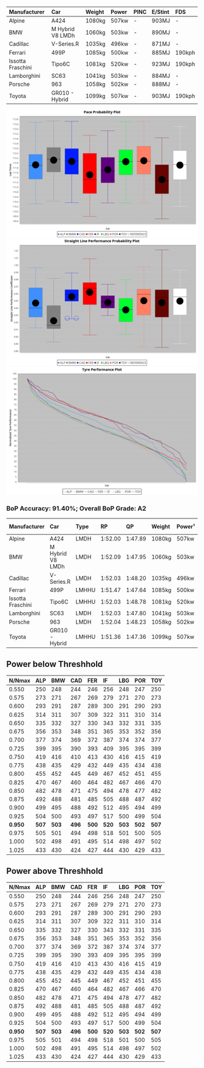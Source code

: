 |Manufacturer|Car|Weight|Power|PINC|E/Stint|FDS|
|:-|:-|:-|:-|:-|:-|:-|
|Alpine|A424|1080kg|507kw|-|903MJ|-|
|BMW|M Hybrid V8 LMDh|1060kg|503kw|-|890MJ|-|
|Cadillac|V-Series.R|1035kg|496kw|-|871MJ|-|
|Ferrari|499P|1085kg|500kw|-|885MJ|190kph|
|Issotta Fraschini|Tipo6C|1081kg|520kw|-|923MJ|190kph|
|Lamborghini|SC63|1041kg|503kw|-|884MJ|-|
|Porsche|963|1058kg|502kw|-|888MJ|-|
|Toyota|GR010 - Hybrid|1099kg|507kw|-|903MJ|190kph|

![PACECHART](./IMG/ACOMETHOD.png)
![STRAIGHTLINEPERFORMANCECHART](./IMG/ACOMETHOD_sp.png)
![TYREPERFORMANCECHART](./IMG/ACOMETHOD_tw.png)

### BoP Accuracy: 91.40%; Overall BoP Grade: A2
|Manufacturer|Car|Type|RP|QP|Weight|Power¹|Threshhold|PINC|Power²|E/Stint|AVG Vmax|FDS|RDLC|L/Stint|BOP-Grade|ModelAccuracy|ModelPoints|Match%|
|:-|:-|:-|:-|:-|:-|:-|:-|:-|:-|:-|:-|:-|:-|:-|:-|:-|:-|:-|
|Alpine|A424|LMDH|1:52.00|1:47.89|1080kg|507kw|210.0kph|-|507kw|903MJ|282.26kph|-|0.99|33|~A1|81.46%|523|99.96%|
|BMW|M Hybrid V8 LMDh|LMDH|1:52.09|1:47.95|1060kg|503kw|210.0kph|-|503kw|890MJ|278.92kph|-|1.01|33|~A1|98.60%|1690|95.05%|
|Cadillac|V-Series.R|LMDH|1:52.03|1:48.20|1035kg|496kw|210.0kph|-|496kw|871MJ|283.58kph|-|1.02|33|+B1|98.38%|1765|89.64%|
|Ferrari|499P|LMHHU|1:51.47|1:47.64|1085kg|500kw|210.0kph|-|500kw|885MJ|283.84kph|190kph|1.01|33|-B2|92.24%|2247|84.23%|
|Issotta Fraschini|Tipo6C|LMHHU|1:52.03|1:48.78|1081kg|520kw|210.0kph|-|520kw|923MJ|283.24kph|190kph|1.03|33|+A2|66.67%|96|92.55%|
|Lamborghini|SC63|LMDH|1:52.03|1:47.80|1041kg|503kw|210.0kph|-|503kw|884MJ|281.85kph|-|1.05|33|+B1|96.77%|419|88.11%|
|Porsche|963|LMDH|1:52.04|1:48.23|1058kg|502kw|210.0kph|-|502kw|888MJ|283.13kph|-|1.01|33|~A1|96.81%|5438|100.00%|
|Toyota|GR010 - Hybrid|LMHHU|1:51.36|1:47.36|1099kg|507kw|210.0kph|-|507kw|903MJ|281.74kph|190kph|1.00|33|-B2|86.04%|1751|81.65%|

## Power below Threshhold
|N/Nmax|ALP|BMW|CAD|FER|IF|LBG|POR|TOY|
|:-|:-|:-|:-|:-|:-|:-|:-|:-|
|0.550|250|248|244|246|256|248|247|250|
|0.575|273|271|267|269|279|271|270|273|
|0.600|293|291|287|289|300|291|290|293|
|0.625|314|311|307|309|322|311|310|314|
|0.650|335|332|327|330|343|332|331|335|
|0.675|356|353|348|351|365|353|352|356|
|0.700|377|374|369|372|387|374|374|377|
|0.725|399|395|390|393|409|395|395|399|
|0.750|419|416|410|413|430|416|415|419|
|0.775|438|435|429|432|449|435|434|438|
|0.800|455|452|445|449|467|452|451|455|
|0.825|470|467|460|464|482|467|466|470|
|0.850|482|478|471|475|494|478|477|482|
|0.875|492|488|481|485|505|488|487|492|
|0.900|499|495|488|492|512|495|494|499|
|0.925|504|500|493|497|517|500|499|504|
|**0.950**|**507**|**503**|**496**|**500**|**520**|**503**|**502**|**507**|
|0.975|505|501|494|498|518|501|500|505|
|1.000|502|498|491|495|514|498|497|502|
|1.025|433|430|424|427|444|430|429|433|

## Power above Threshhold
|N/Nmax|ALP|BMW|CAD|FER|IF|LBG|POR|TOY|
|:-|:-|:-|:-|:-|:-|:-|:-|:-|
|0.550|250|248|244|246|256|248|247|250|
|0.575|273|271|267|269|279|271|270|273|
|0.600|293|291|287|289|300|291|290|293|
|0.625|314|311|307|309|322|311|310|314|
|0.650|335|332|327|330|343|332|331|335|
|0.675|356|353|348|351|365|353|352|356|
|0.700|377|374|369|372|387|374|374|377|
|0.725|399|395|390|393|409|395|395|399|
|0.750|419|416|410|413|430|416|415|419|
|0.775|438|435|429|432|449|435|434|438|
|0.800|455|452|445|449|467|452|451|455|
|0.825|470|467|460|464|482|467|466|470|
|0.850|482|478|471|475|494|478|477|482|
|0.875|492|488|481|485|505|488|487|492|
|0.900|499|495|488|492|512|495|494|499|
|0.925|504|500|493|497|517|500|499|504|
|**0.950**|**507**|**503**|**496**|**500**|**520**|**503**|**502**|**507**|
|0.975|505|501|494|498|518|501|500|505|
|1.000|502|498|491|495|514|498|497|502|
|1.025|433|430|424|427|444|430|429|433|
